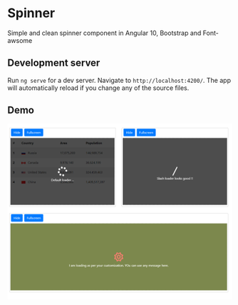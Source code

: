 # Spinner

Simple and clean spinner component in Angular 10, Bootstrap and Font-awsome

## Development server

Run `ng serve` for a dev server. Navigate to `http://localhost:4200/`. The app will automatically reload if you change any of the source files.

## Demo

![Demo image](./img/demo.png)
